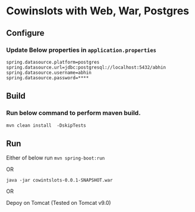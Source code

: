 
# Cowinslots with Web, War, Postgres

## Configure 

### Update Below properties in ```application.properties```

```
spring.datasource.platform=postgres
spring.datasource.url=jdbc:postgresql://localhost:5432/abhin
spring.datasource.username=abhin
spring.datasource.password=****
```


## Build

### Run below command to perform maven build. 

```
mvn clean install  -DskipTests
```


## Run

Either of below run
``` mvn spring-boot:run ```

OR

``` java -jar cowintslots-0.0.1-SNAPSHOT.war ```


OR

Depoy on Tomcat  (Tested on Tomcat v9.0)


